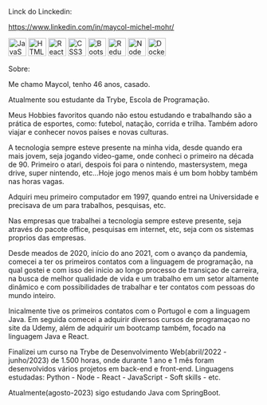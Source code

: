  Linck do Linckedin:
 
 https://www.linkedin.com/in/maycol-michel-mohr/
 
 <p align="left">
<a href="https://developer.mozilla.org/en-US/docs/Web/JavaScript" target="_blank" rel="noreferrer"><img src="https://raw.githubusercontent.com/danielcranney/readme-generator/main/public/icons/skills/javascript-colored.svg" width="36" height="36" alt="JavaScript" /></a>
<a href="https://developer.mozilla.org/en-US/docs/Glossary/HTML5" target="_blank" rel="noreferrer"><img src="https://raw.githubusercontent.com/danielcranney/readme-generator/main/public/icons/skills/html5-colored.svg" width="36" height="36" alt="HTML5" /></a>
<a href="https://reactjs.org/" target="_blank" rel="noreferrer"><img src="https://raw.githubusercontent.com/danielcranney/readme-generator/main/public/icons/skills/react-colored.svg" width="36" height="36" alt="React" /></a>
<a href="https://www.w3.org/TR/CSS/#css" target="_blank" rel="noreferrer"><img src="https://raw.githubusercontent.com/danielcranney/readme-generator/main/public/icons/skills/css3-colored.svg" width="36" height="36" alt="CSS3" /></a>
<a href="https://getbootstrap.com/" target="_blank" rel="noreferrer"><img src="https://raw.githubusercontent.com/danielcranney/readme-generator/main/public/icons/skills/bootstrap-colored.svg" width="36" height="36" alt="Bootstrap" /></a>
<a href="https://redux.js.org/" target="_blank" rel="noreferrer"><img src="https://raw.githubusercontent.com/danielcranney/readme-generator/main/public/icons/skills/redux-colored.svg" width="36" height="36" alt="Redux" /></a>
<a href="https://nodejs.org/en/" target="_blank" rel="noreferrer"><img src="https://raw.githubusercontent.com/danielcranney/readme-generator/main/public/icons/skills/nodejs-colored.svg" width="36" height="36" alt="NodeJS" /></a>
<a href="https://www.docker.com/" target="_blank" rel="noreferrer"><img src="https://user-images.githubusercontent.com/25181517/117207330-263ba280-adf4-11eb-9b97-0ac5b40bc3be.png" width="36" height="36" alt="Docker" /></a>
</p>

Sobre: 

Me chamo Maycol, tenho 46 anos, casado.

Atualmente sou estudante da Trybe, Escola de Programação.

Meus Hobbies favoritos quando não estou estudando e trabalhando são a prática de esportes, como: futebol, natação, corrida e trilha. Também adoro viajar e conhecer novos países e novas culturas.

A tecnologia sempre esteve presente na minha vida, desde quando era mais jovem, seja jogando video-game, onde conheci o primeiro na década de 90. Primeiro o atari, despois foi para o nintendo, mastersystem, mega drive, super nintendo, etc...Hoje jogo menos mais é um bom hobby também nas horas vagas.

Adquiri meu primeiro computador em 1997, quando entrei na Universidade e precisava de um para trabalhos, pesquisas, etc.

Nas empresas que trabalhei a tecnologia sempre esteve presente, seja através do pacote office, pesquisas em internet, etc, seja com os sistemas proprios das empresas.

Desde meados de 2020, início do ano 2021, com o avanço da pandemia, comecei a ter os primeiros contatos com a linguagem de programação, na qual gostei e com isso dei inicio ao longo processo de transiçao de carreira, na busca de melhor qualidade de vida e um trabalho em um setor altamente dinâmico e com possibilidades de trabalhar e ter contatos com pessoas do mundo inteiro.

Inicalmente tive os primeiros contatos com o Portugol e com a linguagem Java. Em seguida comecei a adquirir diversos cursos de programaçao no site da Udemy, além de adquirir um bootcamp também, focado na linguagem Java e React.

Finalizei um curso na Trybe de Desenvolvimento Web(abril/2022 - junho/2023) de 1.500 horas, onde durante 1 ano e 1 mês foram desenvolvidos vários projetos em back-end e front-end. Linguagens estudadas: Python - Node - React - JavaScript - Soft skills - etc.

Atualmente(agosto-2023) sigo estudando Java com SpringBoot. 

 

